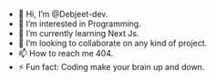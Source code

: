 - 👋 Hi, I’m @Debjeet-dev.
- 👀 I’m interested in Programming.
- 🌱 I’m currently learning Next Js.
- 💞️ I’m looking to collaborate on any kind of project.
- 📫 How to reach me 404.
- ⚡ Fun fact: Coding make your brain up and down.
